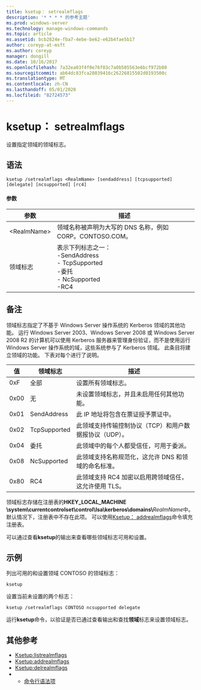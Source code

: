 ```yaml
---
title: ksetup： setrealmflags
description: '* * * * 的参考主题'
ms.prod: windows-server
ms.technology: manage-windows-commands
ms.topic: article
ms.assetid: bcb2824e-fba7-4ebe-be62-e62b4fae5b17
author: coreyp-at-msft
ms.author: coreyp
manager: dongill
ms.date: 10/16/2017
ms.openlocfilehash: 7a32ea03f4f0e76f03c7a0b505563e6bcf972b80
ms.sourcegitcommit: ab64dc83fca28039416c26226815502d0193500c
ms.translationtype: MT
ms.contentlocale: zh-CN
ms.lasthandoff: 05/01/2020
ms.locfileid: "82724573"
---
```

# <a name="ksetupsetrealmflags"></a>ksetup： setrealmflags



设置指定领域的领域标志。

## <a name="syntax"></a>语法

```
ksetup /setrealmflags <RealmName> [sendaddress] [tcpsupported] [delegate] [ncsupported] [rc4]
```

#### <a name="parameters"></a>参数

|参数|描述|
|---------|-----------|
|\<RealmName>|领域名称被声明为大写的 DNS 名称，例如 CORP。CONTOSO.COM。|
|领域标志|表示下列标志之一：</br>-SendAddress</br>- TcpSupported</br>-委托</br>- NcSupported</br>-RC4|

## <a name="remarks"></a>备注

领域标志指定了不基于 Windows Server 操作系统的 Kerberos 领域的其他功能。 运行 Windows Server 2003、Windows Server 2008 或 Windows Server 2008 R2 的计算机可以使用 Kerberos 服务器来管理身份验证，而不是使用运行 Windows Server 操作系统的域，这些系统参与了 Kerberos 领域。 此条目将建立领域的功能。 下表对每个进行了说明。

|值|领域标志|描述|
|-----|----------|-----------|
|0xF|全部|设置所有领域标志。|
|0x00|无|未设置领域标志，并且未启用任何其他功能。|
|0x01|SendAddress|此 IP 地址将包含在票证授予票证中。|
|0x02|TcpSupported|此领域支持传输控制协议（TCP）和用户数据报协议（UDP）。|
|0x04|委托|此领域中的每个人都受信任，可用于委派。|
|0x08|NcSupported|此领域支持名称规范化，这允许 DNS 和领域的命名标准。|
|0x80|RC4|此领域支持 RC4 加密以启用跨领域信任，这允许使用 TLS。|

领域标志存储在注册表的**HKEY_LOCAL_MACHINE \system\currentcontrolset\control\lsa\kerberos\domains\\**<em>RealmName</em>中。 默认情况下，注册表中不存在此项。 可以使用[Ksetup： addrealmflags](ksetup-addrealmflags.md)命令填充注册表。

可以通过查看**ksetup**的输出来查看哪些领域标志可用和设置。

## <a name="examples"></a>示例

列出可用的和设置领域 CONTOSO 的领域标志：
```
ksetup
```
设置当前未设置的两个标志：
```
ksetup /setrealmflags CONTOSO ncsupported delegate
```
运行**ksetup**命令，以验证是否已通过查看输出和查找**领域**标志来设置领域标志。

## <a name="additional-references"></a>其他参考

-   [Ksetup:listrealmflags](ksetup-listrealmflags.md)
-   [Ksetup:addrealmflags](ksetup-addrealmflags.md)
-   [Ksetup:delrealmflags](ksetup-delrealmflags.md)
-   - [命令行语法项](command-line-syntax-key.md)